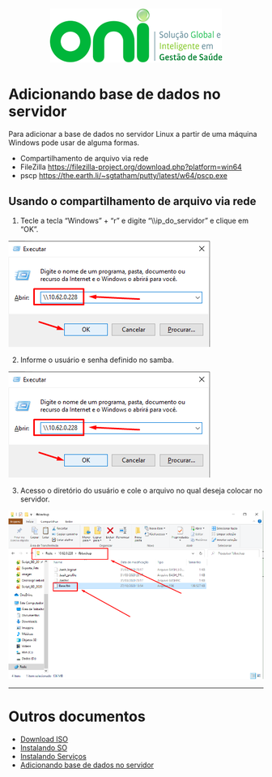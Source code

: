 <h1 align="center">
  <img src="images/oni-logo.png" />
</h1>

# Adicionando base de dados no servidor

Para adicionar a base de dados no servidor Linux a partir de uma máquina Windows pode usar de alguma formas.
- Compartilhamento de arquivo via rede
- FileZilla https://filezilla-project.org/download.php?platform=win64
- pscp https://the.earth.li/~sgtatham/putty/latest/w64/pscp.exe

## Usando o compartilhamento de arquivo via rede
1. Tecle a tecla “Windows” + “r” e digite “\\\ip_do_servidor” e clique em “OK”.
<img src="images/03_rede001.png" />

2. Informe o usuário e senha definido no samba.
<img src="images/03_rede001.png" />

3. Acesso o diretório do usuário e cole o arquivo no qual deseja colocar no servidor.
<img src="images/03_rede003.png" />

___
# Outros documentos
- [Download ISO](README.md)
- [Instalando SO](01INSTALLSO.md)
- [Instalando Serviços](02INSTALLBD.md)
- [Adicionando base de dados no servidor](03BASE.md)



